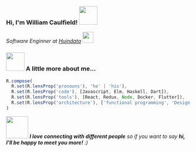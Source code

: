 <h3> Hi, I'm William Caulfield! <img src="https://media.giphy.com/media/mGcNjsfWAjY5AEZNw6/giphy.gif" width="50"></h3>

<p>
  <em>Software Enginner at <a href="http://huindata.com/">Huindata</a> <img src="https://media.giphy.com/media/WUlplcMpOCEmTGBtBW/giphy.gif" width="30"></em>
</p>

### <img src="https://media.giphy.com/media/VgCDAzcKvsR6OM0uWg/giphy.gif" width="50"> A little more about me...  

```javascript
R.compose(
  R.set(R.lensProp('pronouns'), 'he' | 'his'),
  R.set(R.lensProp('code'), [Javascript, Elm, Haskell, Dart]),
  R.set(R.lensProp('tools'), [React, Redux, Node, Docker, Flutter]),
  R.set(R.lensProp('architecture'), ['functional programming', 'Design Patterns']),
)
```

<img src="https://media.giphy.com/media/LnQjpWaON8nhr21vNW/giphy.gif" width="60"> <em><b>I love connecting with different people</b> so if you want to say <b>hi, I'll be happy to meet you more!</b> :)</em>
